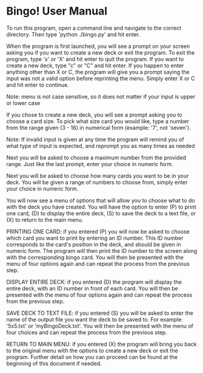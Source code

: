 # Bingo! User Manual  	         	  
To run this program, open a command line and navigate to the correct directory. Then type 'python ./bingo.py' and hit enter.

When the program is first launched, you will see a prompt on your screen asking you if you want to create a new deck or exit the program. To exit the program, type 'x' or 'X' and hit enter to quit the program. If you want to create a new deck, type "c" or "C" and hit enter. If you happen to enter anything other than X or C, the program will give you a prompt saying the input was not a valid option before reprinting the menu. Simply enter X or C and hit enter to continue.

Note: menu is not case sensitive, so it does not matter if your input is upper or lower case

If you chose to create a new deck, you will see a prompt asking you to choose a card size. To pick what size card you would like, type a number from the range given (3 - 16) in numerical form (example: '7', not 'seven'). 

Note: If invalid input is given at any time the program will remind you of what type of input is expected, and reprompt you as many times as needed

Next you will be asked to choose a maximum number from the provided range. Just like the last prompt, enter your choice in numeric form. 

Next you will be asked to choose how many cards you want to be in your deck. You will be given a range of numbers to choose from, simply enter your choice in numeric form.

You will now see a menu of options that will allow you to choose what to do with the deck you have created. You will have the option to enter (P) to print one card, (D) to display the entire deck, (S) to save the deck to a text file, or (X) to return to the main menu.

PRINTING ONE CARD: if you entered (P) you will now be asked to choose which card you want to print by entering an ID number. This ID number corresponds to the card's position in the deck, and should be given in numeric form. The program will then print the ID number to the screen along with the corresponding bingo card. You will then be presented with the menu of four options again and can repeat the process from the previous step.

DISPLAY ENTIRE DECK: if you entered (D) the program will display the entire deck, with an ID number in front of each card. You will then be presented with the menu of four options again and can repeat the process from the previous step.

SAVE DECK TO TEXT FILE: if you entered (S) you will be asked to enter the name of the output file you want the deck to be saved to. For example: '5x5.txt' or 'myBingoDeck.txt'. You will then be presented with the menu of four choices and can repeat the process from the previous step.

RETURN TO MAIN MENU: if you entered (X) the program will bring you back to the original menu with the options to create a new deck or exit the program. Further detail on how you can proceed can be found at the beginning of this document if needed. 
